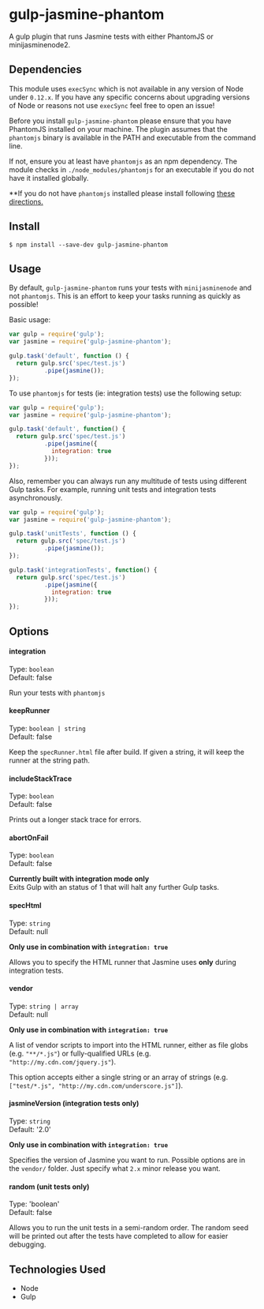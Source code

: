 gulp-jasmine-phantom
=============

A gulp plugin that runs Jasmine tests with either PhantomJS or minijasminenode2.

Dependencies
------------

This module uses `execSync` which is not available in any version of Node under `0.12.x`.
If you have any specific concerns about upgrading versions of Node or reasons not use
`execSync` feel free to open an issue!

Before you install `gulp-jasmine-phantom` please ensure that you have PhantomJS
installed on your machine. The plugin assumes that the `phantomjs` binary is
available in the PATH and executable from the command line.

If not, ensure you at least have `phantomjs` as an npm dependency. The module
checks in `./node_modules/phantomjs` for an executable if you do not have it
installed globally.

**If you do not have `phantomjs` installed please install following
[these directions.](http://phantomjs.org/download.html)

Install
-----

```
$ npm install --save-dev gulp-jasmine-phantom
```

Usage
-----
By default, `gulp-jasmine-phantom` runs your tests with `minijasminenode` and
not `phantomjs`.
This is an effort to keep your tasks running as quickly as possible!

Basic usage:
```javascript
var gulp = require('gulp');
var jasmine = require('gulp-jasmine-phantom');

gulp.task('default', function () {
  return gulp.src('spec/test.js')
          .pipe(jasmine());
});
```
To use `phantomjs` for tests (ie: integration tests) use the following setup:

```javascript
var gulp = require('gulp');
var jasmine = require('gulp-jasmine-phantom');

gulp.task('default', function() {
  return gulp.src('spec/test.js')
          .pipe(jasmine({
            integration: true
          }));
});
```

Also, remember you can always run any multitude of tests using different Gulp
tasks. For example, running unit tests and integration tests asynchronously.

```javascript
var gulp = require('gulp');
var jasmine = require('gulp-jasmine-phantom');

gulp.task('unitTests', function () {
  return gulp.src('spec/test.js')
          .pipe(jasmine());
});

gulp.task('integrationTests', function() {
  return gulp.src('spec/test.js')
          .pipe(jasmine({
            integration: true
          }));
});
```

Options
-------

#### integration
Type: `boolean` <br />
Default: false

Run your tests with `phantomjs`

#### keepRunner
Type: `boolean | string` <br />
Default: false

Keep the `specRunner.html` file after build. If given a string, it will keep
the runner at the string path.

#### includeStackTrace
Type: `boolean` <br />
Default: false

Prints out a longer stack trace for errors.

#### abortOnFail
Type: `boolean` <br />
Default: false

**Currently built with integration mode only** <br />
Exits Gulp with an status of 1 that will halt any further Gulp tasks.

#### specHtml
Type: `string` <br />
Default: null

**Only use in combination with `integration: true`**

Allows you to specify the HTML runner that Jasmine uses **only** during
integration tests.

#### vendor
Type: `string | array` <br />
Default: null

**Only use in combination with `integration: true`**

A list of vendor scripts to import into the HTML runner, either as file
globs (e.g. `"**/*.js"`) or fully-qualified URLs (e.g.
`"http://my.cdn.com/jquery.js"`).

This option accepts either a single string or an array of strings (e.g.
`["test/*.js", "http://my.cdn.com/underscore.js"]`).

#### jasmineVersion (integration tests only)
Type: `string` <br />
Default: '2.0'

**Only use in combination with `integration: true`**

Specifies the version of Jasmine you want to run. Possible options are in the `vendor/` folder. Just specify what `2.x` minor release you want.

#### random (unit tests only)
Type: 'boolean'<br />
Default: false

Allows you to run the unit tests in a semi-random order. The random seed will be printed out after the tests have completed to allow for easier debugging.

Technologies Used
-----------------

* Node
* Gulp
